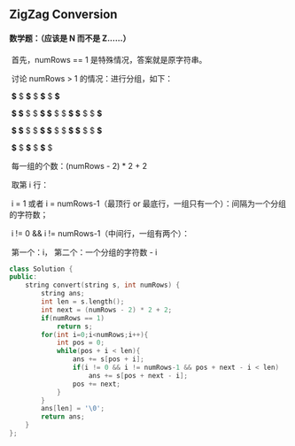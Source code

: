 ##  ZigZag Conversion 

#### 数学题：（应该是 N 而不是 Z......）

​		首先，numRows == 1 是特殊情况，答案就是原字符串。

​		讨论 numRows > 1 的情况：进行分组，如下：

​				**$**            $            **$**            $            **$**            $            **$**

​				**$        $**  $        $  **$        $**  $        $  **$        $**  $        $  **$**

​				**$    $**      $    $      **$    $**      $    $      **$    $**      $    $      **$**

​				**$**            $            **$**            $            **$**            $

​		每一组的个数：(numRows - 2) * 2 + 2

​		取第 i 行：

​			i = 1 或者 i = numRows-1（最顶行 or 最底行，一组只有一个）：间隔为一个分组的字符数；

​			i != 0 && i != numRows-1（中间行，一组有两个）：

​					第一个：i，		第二个：一个分组的字符数 - i

```c++
class Solution {
public:
    string convert(string s, int numRows) {
        string ans;
        int len = s.length();
        int next = (numRows - 2) * 2 + 2;
        if(numRows == 1)
            return s;
        for(int i=0;i<numRows;i++){
            int pos = 0;
            while(pos + i < len){
                ans += s[pos + i];
                if(i != 0 && i != numRows-1 && pos + next - i < len)
                    ans += s[pos + next - i];
                pos += next;
            }
        }
        ans[len] = '\0';
        return ans;
    }
};
```

